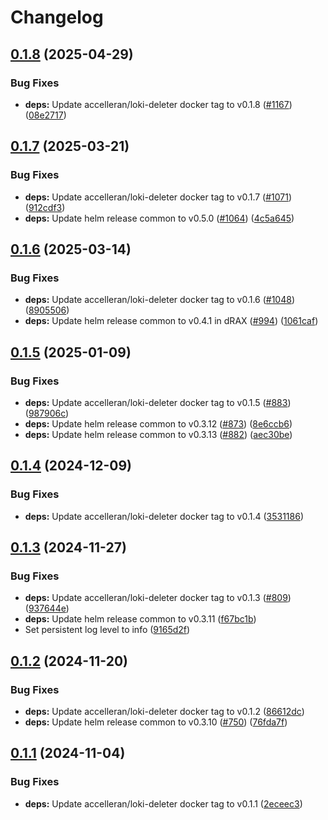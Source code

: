 # Changelog

## [0.1.8](https://github.com/accelleran/helm-charts/compare/loki-deleter-0.1.7...loki-deleter-0.1.8) (2025-04-29)


### Bug Fixes

* **deps:** Update accelleran/loki-deleter docker tag to v0.1.8 ([#1167](https://github.com/accelleran/helm-charts/issues/1167)) ([08e2717](https://github.com/accelleran/helm-charts/commit/08e27177921a8eda57e947b0272151de01ba1887))

## [0.1.7](https://github.com/accelleran/helm-charts/compare/loki-deleter-0.1.6...loki-deleter-0.1.7) (2025-03-21)


### Bug Fixes

* **deps:** Update accelleran/loki-deleter docker tag to v0.1.7 ([#1071](https://github.com/accelleran/helm-charts/issues/1071)) ([912cdf3](https://github.com/accelleran/helm-charts/commit/912cdf33f3dabf041ab0fd924fa8d024bbce32ff))
* **deps:** Update helm release common to v0.5.0 ([#1064](https://github.com/accelleran/helm-charts/issues/1064)) ([4c5a645](https://github.com/accelleran/helm-charts/commit/4c5a645145d14bc528d3d20798091be42d4d6009))

## [0.1.6](https://github.com/accelleran/helm-charts/compare/loki-deleter-0.1.5...loki-deleter-0.1.6) (2025-03-14)


### Bug Fixes

* **deps:** Update accelleran/loki-deleter docker tag to v0.1.6 ([#1048](https://github.com/accelleran/helm-charts/issues/1048)) ([8905506](https://github.com/accelleran/helm-charts/commit/8905506c60d2a95daed3b5f59ad8fdce13a16191))
* **deps:** Update helm release common to v0.4.1 in dRAX ([#994](https://github.com/accelleran/helm-charts/issues/994)) ([1061caf](https://github.com/accelleran/helm-charts/commit/1061caff716b4988667b3f2d11937b89b1ab2b1c))

## [0.1.5](https://github.com/accelleran/helm-charts/compare/loki-deleter-0.1.4...loki-deleter-0.1.5) (2025-01-09)


### Bug Fixes

* **deps:** Update accelleran/loki-deleter docker tag to v0.1.5 ([#883](https://github.com/accelleran/helm-charts/issues/883)) ([987906c](https://github.com/accelleran/helm-charts/commit/987906ca108c9ceea114574cb3b4fc729ece4ae9))
* **deps:** Update helm release common to v0.3.12 ([#873](https://github.com/accelleran/helm-charts/issues/873)) ([8e6ccb6](https://github.com/accelleran/helm-charts/commit/8e6ccb6e761d66a164ad951e0e2f9118dfcfc9ba))
* **deps:** Update helm release common to v0.3.13 ([#882](https://github.com/accelleran/helm-charts/issues/882)) ([aec30be](https://github.com/accelleran/helm-charts/commit/aec30be5d86f444ad9d65ed18d580ac0c6410166))

## [0.1.4](https://github.com/accelleran/helm-charts/compare/loki-deleter-0.1.3...loki-deleter-0.1.4) (2024-12-09)


### Bug Fixes

* **deps:** Update accelleran/loki-deleter docker tag to v0.1.4 ([3531186](https://github.com/accelleran/helm-charts/commit/3531186dbb1e59b1833043c5e4ea701868e411da))

## [0.1.3](https://github.com/accelleran/helm-charts/compare/loki-deleter-0.1.2...loki-deleter-0.1.3) (2024-11-27)


### Bug Fixes

* **deps:** Update accelleran/loki-deleter docker tag to v0.1.3 ([#809](https://github.com/accelleran/helm-charts/issues/809)) ([937644e](https://github.com/accelleran/helm-charts/commit/937644e4cc55f4bcef4cf09c98f1831e42d3a67d))
* **deps:** Update helm release common to v0.3.11 ([f67bc1b](https://github.com/accelleran/helm-charts/commit/f67bc1bd548bbc2b91c6554e2df66f855c3e2120))
* Set persistent log level to info ([9165d2f](https://github.com/accelleran/helm-charts/commit/9165d2f5a0015bfd9644f79c4b3a299ef322f8a1))

## [0.1.2](https://github.com/accelleran/helm-charts/compare/loki-deleter-0.1.1...loki-deleter-0.1.2) (2024-11-20)


### Bug Fixes

* **deps:** Update accelleran/loki-deleter docker tag to v0.1.2 ([86612dc](https://github.com/accelleran/helm-charts/commit/86612dc43f7e52a793b8416876ca9c18c5c76600))
* **deps:** Update helm release common to v0.3.10 ([#750](https://github.com/accelleran/helm-charts/issues/750)) ([76fda7f](https://github.com/accelleran/helm-charts/commit/76fda7fc76c6926b402b49f3348b14a785af92f8))

## [0.1.1](https://github.com/accelleran/helm-charts/compare/loki-deleter-0.1.0...loki-deleter-0.1.1) (2024-11-04)


### Bug Fixes

* **deps:** Update accelleran/loki-deleter docker tag to v0.1.1 ([2eceec3](https://github.com/accelleran/helm-charts/commit/2eceec3f3646aa5a6480421729df884a4871c93d))
